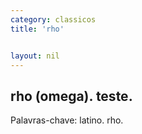 ```yaml
---
category: classicos
title: 'rho'


layout: nil
---
```


## rho (omega). teste.

Palavras-chave: latino. rho.
